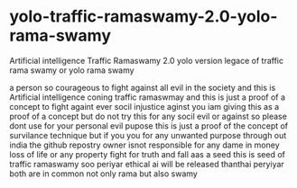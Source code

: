 # yolo-traffic-ramaswamy-2.0-yolo-rama-swamy
Artificial intelligence Traffic Ramaswamy 2.0 yolo version legace of traffic rama swamy or yolo rama swamy


a person so courageous to fight against all evil in the society and this is  Artificial intelligence  coning traffic ramaswmay and 
this is just a proof of a concept to fight againt ever socil injustice aginst you iam giving this as a proof of a concept but  do not try this for any socil evil or against so please dont use for your personal evil pupose this is just a proof of the concept of survilance technique but if you you for any unwanted purpose through out india the github repostry owner isnot responsible for any dame in money loss of life or any property fight for truth and fall aas a seed this is seed of  traffic ramaswamy soo periyar ethical ai will be released thanthai peryiyar both are in common not only rama but also swamy
